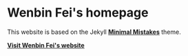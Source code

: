 # Wenbin Fei's homepage

This website is based on the Jekyll **[Minimal Mistakes](http://mmistakes.github.io/minimal-mistakes)** theme.

**[Visit Wenbin Fei's website](http://wenbinfei.github.io)**
